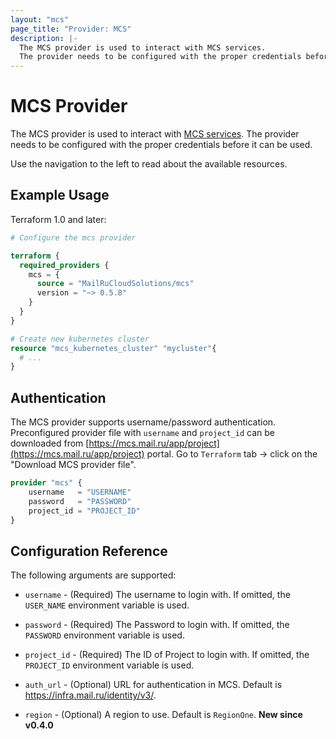 ```yaml
---
layout: "mcs"
page_title: "Provider: MCS"
description: |-
  The MCS provider is used to interact with MCS services.
  The provider needs to be configured with the proper credentials before it can be used.
---
```


# MCS Provider

The MCS provider is used to interact with
[MCS services](https://mcs.mail.ru/). The provider needs
to be configured with the proper credentials before it can be used.

Use the navigation to the left to read about the available resources.

## Example Usage

Terraform 1.0 and later:

```terraform
# Configure the mcs provider

terraform {
  required_providers {
    mcs = {
      source = "MailRuCloudSolutions/mcs"
      version = "~> 0.5.8"
    }
  }
}

# Create new kubernetes cluster
resource "mcs_kubernetes_cluster" "mycluster"{
  # ...
}
```

## Authentication

The MCS provider supports username/password authentication. Preconfigured provider file with `username` and `project_id` can be downloaded from [https://mcs.mail.ru/app/project](https://mcs.mail.ru/app/project) portal. Go to `Terraform` tab -> click on the "Download MCS provider file".

```terraform
provider "mcs" {
    username   = "USERNAME"
    password   = "PASSWORD"
    project_id = "PROJECT_ID"
}
```

## Configuration Reference

The following arguments are supported:

* `username` - (Required) The username to login with.
  If omitted, the `USER_NAME` environment variable is used.

* `password` - (Required) The Password to login with. If omitted, the `PASSWORD` environment variable is used.

* `project_id` - (Required) The ID of Project to login with. 
  If omitted, the `PROJECT_ID` environment variable is used.

* `auth_url` - (Optional) URL for authentication in MCS. Default is https://infra.mail.ru/identity/v3/.

* `region` - (Optional) A region to use. Default is `RegionOne`. **New since v0.4.0**

